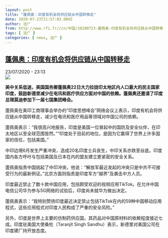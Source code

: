 ```yaml
---
layout: post
title: "蓬佩奥：印度有机会将供应链从中国转移走"
date: 2020-07-23T21:57:03.000Z
author: 法广
from: http://www.rfi.fr//cn/中国/20200723-蓬佩奥-印度有机会将供应链从中国转移走
tags: [ 法广 ]
categories: [ news, 法广 ]
---
```

<!--1595541423000-->
[蓬佩奥：印度有机会将供应链从中国转移走](http://www.rfi.fr//cn/%E4%B8%AD%E5%9B%BD/20200723-%E8%93%AC%E4%BD%A9%E5%A5%A5-%E5%8D%B0%E5%BA%A6%E6%9C%89%E6%9C%BA%E4%BC%9A%E5%B0%86%E4%BE%9B%E5%BA%94%E9%93%BE%E4%BB%8E%E4%B8%AD%E5%9B%BD%E8%BD%AC%E7%A7%BB%E8%B5%B0)
------

<div>
<div>23/07/2020 - 23:13</div><img src="https://s.rfi.fr/media/display/5b66039e-cd29-11ea-9a37-005056bff430/w:310/p:16x9/799d8d23fda67dd7c963bd8e2373f0dd-768x512.jpg"><p><strong>美中关系低迷，美国国务卿蓬佩奥22日大力拉拢印太地区内人口最大的民主国家印度，鼓励新德里减少在电讯和医疗供应方面对中国的依赖。蓬佩奥还邀请了印度总理莫迪参加下一届七国集团峰会。</strong></p><div class="t-content__body u-clearfix"><div class="m-interstitial"></div><p>蓬佩奥在美印工商理事会举办的“印度思想峰会”网络会议上表示，印度有机会将供应链从中国转移走，减少在电讯和医疗用品等领域对中国公司的依赖。</p><p>蓬佩奥表示：“我很高兴地报告，印度是美国一位冒起中的国防及安全伙伴，在印太地区以至全球范围皆然。”“印度处于目前的地位，是因为它赢得了世界上许多国家的信任，包括美国。”</p><p>中印边境6月发生严重冲突，造成20名印度士兵丧生，中印关系亦跌至谷底。印度国内各方呼吁与包括美国及日本在内的盟友建立更紧密的安全关系。</p><p>蓬佩奥指责中国挑起了中印冲突，他说：“解放军最近发起的冲突只是中共不可接受行为的最新例证。”北京方面则指责是印度军方“越界”及袭击中方人员。</p><p>印度最近禁止了数十款中国应用，包括颇受欢迎的视频应用TikTok。在允许中国电信公司华为参与5G网络的试验后，印度尚未就华为做出决定。</p><p>蓬佩奥表示：“我特别赞扬印度最近决定禁止包括TikTok在内的59种中国移动应用程式，这些应用程式对印度人民构成了严重的安全风险。”</p><p>另外，印度是世界上主要的仿制药供应国，其药品对中国原材料的依赖程度接近七成。印度驻美国大使桑杜（Taranjit Singh Sandhu）表示，新德里对美国公司在印度建厂持开放态度。</p><div class="o-self-promo o-self-promo--nl o-self-promo--hidden" data-selfpromo-newsletter></div><div class="o-self-promo o-self-promo--app o-self-promo--hidden" data-selfpromo-app></div></div>
</div>
